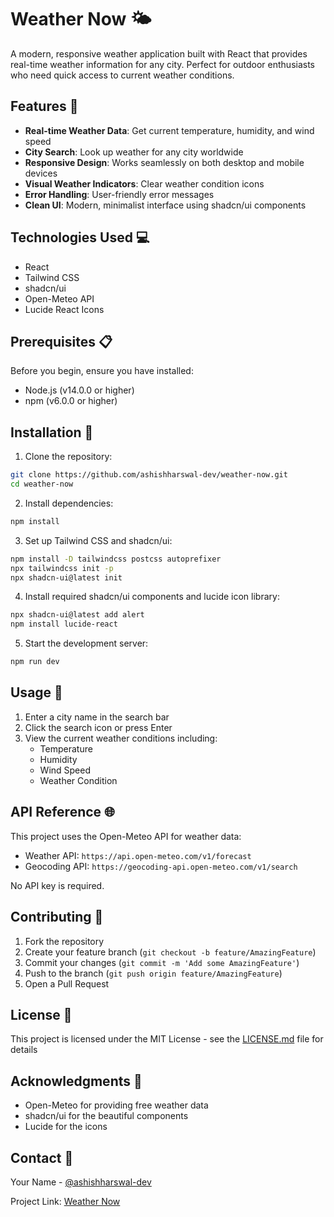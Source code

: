 # Weather Now 🌤️

A modern, responsive weather application built with React that provides real-time weather information for any city. Perfect for outdoor enthusiasts who need quick access to current weather conditions.

## Features 🌟

- **Real-time Weather Data**: Get current temperature, humidity, and wind speed
- **City Search**: Look up weather for any city worldwide
- **Responsive Design**: Works seamlessly on both desktop and mobile devices
- **Visual Weather Indicators**: Clear weather condition icons
- **Error Handling**: User-friendly error messages
- **Clean UI**: Modern, minimalist interface using shadcn/ui components

## Technologies Used 💻

- React
- Tailwind CSS
- shadcn/ui
- Open-Meteo API
- Lucide React Icons

## Prerequisites 📋

Before you begin, ensure you have installed:
- Node.js (v14.0.0 or higher)
- npm (v6.0.0 or higher)

## Installation 🚀

1. Clone the repository:
```bash
git clone https://github.com/ashishharswal-dev/weather-now.git
cd weather-now
```

2. Install dependencies:
```bash
npm install
```

3. Set up Tailwind CSS and shadcn/ui:
```bash
npm install -D tailwindcss postcss autoprefixer
npx tailwindcss init -p
npx shadcn-ui@latest init
```

4. Install required shadcn/ui components and lucide icon library:
```bash
npx shadcn-ui@latest add alert
npm install lucide-react
```

5. Start the development server:
```bash
npm run dev
```

## Usage 📱

1. Enter a city name in the search bar
2. Click the search icon or press Enter
3. View the current weather conditions including:
   - Temperature
   - Humidity
   - Wind Speed
   - Weather Condition

## API Reference 🌐

This project uses the Open-Meteo API for weather data:
- Weather API: `https://api.open-meteo.com/v1/forecast`
- Geocoding API: `https://geocoding-api.open-meteo.com/v1/search`

No API key is required.

## Contributing 🤝

1. Fork the repository
2. Create your feature branch (`git checkout -b feature/AmazingFeature`)
3. Commit your changes (`git commit -m 'Add some AmazingFeature'`)
4. Push to the branch (`git push origin feature/AmazingFeature`)
5. Open a Pull Request

## License 📄

This project is licensed under the MIT License - see the [LICENSE.md](LICENSE.md) file for details

## Acknowledgments 👏

- Open-Meteo for providing free weather data
- shadcn/ui for the beautiful components
- Lucide for the icons

## Contact 📧

Your Name - [@ashishharswal-dev](https://github.com/ashishharswal-dev)

Project Link: [Weather Now](https://stackblitz.com/edit/vitejs-vite-bpbk3a?file=src%2FWeatherApp.jsx)
